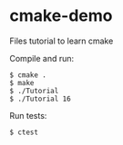 # cmake-demo
Files tutorial to learn cmake

Compile and run:
```
$ cmake .
$ make
$ ./Tutorial
$ ./Tutorial 16
```

Run tests:
```
$ ctest
```
